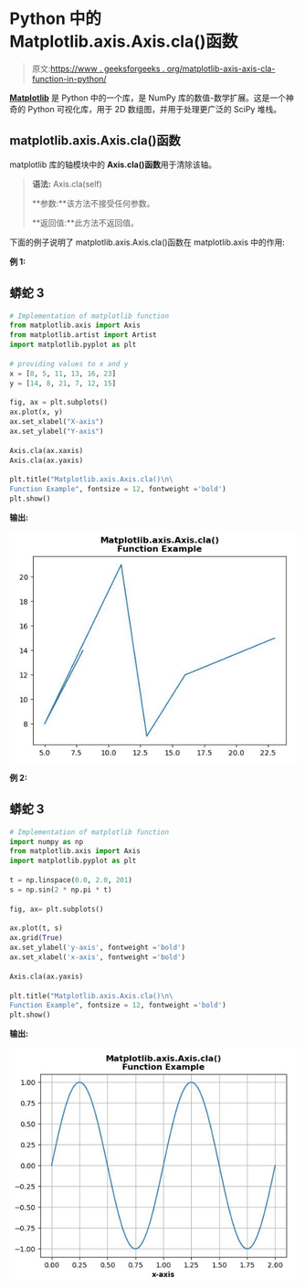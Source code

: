 # Python 中的 Matplotlib.axis.Axis.cla()函数

> 原文:[https://www . geeksforgeeks . org/matplotlib-axis-axis-cla-function-in-python/](https://www.geeksforgeeks.org/matplotlib-axis-axis-cla-function-in-python/)

[**Matplotlib**](https://www.geeksforgeeks.org/python-introduction-matplotlib/) 是 Python 中的一个库，是 NumPy 库的数值-数学扩展。这是一个神奇的 Python 可视化库，用于 2D 数组图，并用于处理更广泛的 SciPy 堆栈。

## matplotlib.axis.Axis.cla()函数

matplotlib 库的轴模块中的 **Axis.cla()函数**用于清除该轴。

> **语法:** Axis.cla(self)
> 
> **参数:**该方法不接受任何参数。
> 
> **返回值:**此方法不返回值。

下面的例子说明了 matplotlib.axis.Axis.cla()函数在 matplotlib.axis 中的作用:

**例 1:**

## 蟒蛇 3

```py
# Implementation of matplotlib function
from matplotlib.axis import Axis 
from matplotlib.artist import Artist  
import matplotlib.pyplot as plt   

# providing values to x and y   
x = [8, 5, 11, 13, 16, 23]  
y = [14, 8, 21, 7, 12, 15]  

fig, ax = plt.subplots()  
ax.plot(x, y)
ax.set_xlabel("X-axis")
ax.set_ylabel("Y-axis")

Axis.cla(ax.xaxis)
Axis.cla(ax.yaxis)

plt.title("Matplotlib.axis.Axis.cla()\n\
Function Example", fontsize = 12, fontweight ='bold') 
plt.show()
```

**输出:**

![](img/82df7db4ee09aec1ef2c2dacc2f84672.png)

**例 2:**

## 蟒蛇 3

```py
# Implementation of matplotlib function 
import numpy as np
from matplotlib.axis import Axis  
import matplotlib.pyplot as plt   

t = np.linspace(0.0, 2.0, 201) 
s = np.sin(2 * np.pi * t) 

fig, ax= plt.subplots()

ax.plot(t, s) 
ax.grid(True)
ax.set_ylabel('y-axis', fontweight ='bold') 
ax.set_xlabel('x-axis', fontweight ='bold') 

Axis.cla(ax.yaxis)

plt.title("Matplotlib.axis.Axis.cla()\n\
Function Example", fontsize = 12, fontweight ='bold') 
plt.show()
```

**输出:**

![](img/7aaaaf55e3b903229c01153af7a7f141.png)